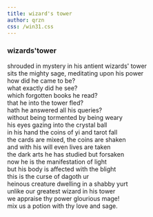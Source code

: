 ```yaml
---
title: wizard's tower
author: qrzn
css: /win31.css
---
```


### wizards'tower

shrouded in mystery in his antient wizards' tower  
sits the mighty sage, meditating upon his power  
how did he came to be?  
what exactly did he see?  
which forgotten books he read?  
that he into the tower fled?  
hath he answered all his queries?  
without being tormented by being weary  
his eyes gazing into the crystal ball  
in his hand the coins of yi and tarot fall  
the cards are mixed, the coins are shaken  
and with his will even lives are taken  
the dark arts he has studied but forsaken  
now he is the manifestation of light  
but his body is affected with the blight  
this is the curse of dagoth ur  
heinous creature dwelling in a shabby yurt  
unlike our greatest wizard in his tower  
we appraise thy power glourious mage!  
mix us a potion with thy love and sage.  

